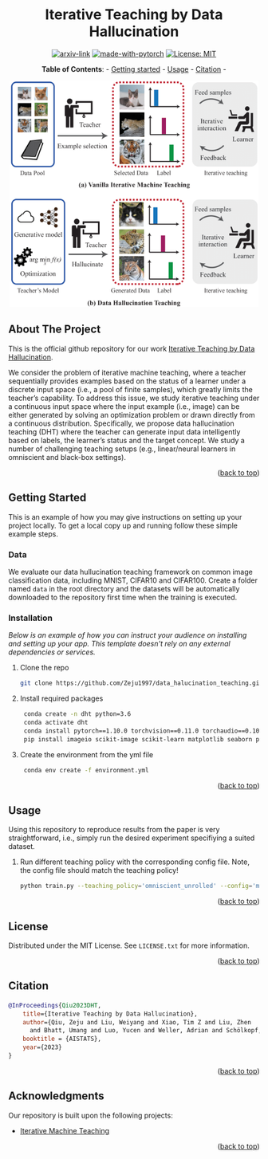 <div align="center">
<h1>Iterative Teaching by Data Hallucination</h1>
</div>

<div align="center">

[![arxiv-link](https://img.shields.io/badge/Paper-PDF-red?style=flat&logo=arXiv&logoColor=red)](https://arxiv.org/abs/2210.17467)
[![made-with-pytorch](https://img.shields.io/badge/Made%20with-PyTorch-brightgreen)](https://pytorch.org/)
[![License: MIT](https://img.shields.io/badge/License-MIT-yellow.svg)](https://opensource.org/licenses/MIT)

**Table of Contents**: - <a href="#getting-started">Getting started</a> - <a href="#usage">Usage</a> - <a href="#citation">Citation</a> -

</div>

<div align="center">
<img src="figures/framework.png" width="500"/>
</div>


<!-- ABOUT THE PROJECT -->
## About The Project

This is the official github repository for our work [Iterative Teaching by Data Hallucination](https://arxiv.org/pdf/2210.17467.pdf).


We consider the problem of iterative machine teaching, where a teacher sequentially provides
examples based on the status of a learner under a discrete input space (i.e., a pool of finite samples), 
which greatly limits the teacher’s capability. To address this issue, we study iterative teaching under 
a continuous input space where the input example (i.e., image) can be either generated by solving an 
optimization problem or drawn directly from a continuous distribution. Specifically, we propose 
data hallucination teaching (DHT) where the teacher can generate input data intelligently based on labels, 
the learner’s status and the target concept. We study a number of challenging teaching setups 
(e.g., linear/neural learners in omniscient and black-box settings).

<p align="right">(<a href="#readme-top">back to top</a>)</p>


<!-- GETTING STARTED -->
## Getting Started

This is an example of how you may give instructions on setting up your project locally.
To get a local copy up and running follow these simple example steps.

### Data

We evaluate our data hullucination teaching framework on common image classification data, including MNIST, CIFAR10 and CIFAR100.
Create a folder named `data` in the root directory and the datasets will be automatically downloaded to the repository first
time when the training is executed.

### Installation

_Below is an example of how you can instruct your audience on installing and setting up your app. This template doesn't rely on any external dependencies or services._

1. Clone the repo
   ```sh
   git clone https://github.com/Zeju1997/data_halucination_teaching.git
   ```
2. Install required packages
   ```sh
    conda create -n dht python=3.6
    conda activate dht
    conda install pytorch==1.10.0 torchvision==0.11.0 torchaudio==0.10.0 -c pytorch
    pip install imageio scikit-image scikit-learn matplotlib seaborn pyyaml easydict tensorboard tensorboardX tqdm mathutils==2.81.2 
   ```
3. Create the environment from the yml file
   ```sh
    conda env create -f environment.yml
   ```

<p align="right">(<a href="#readme-top">back to top</a>)</p>



<!-- USAGE EXAMPLES -->
## Usage

Using this repository to reproduce results from the paper is very straightforward, i.e., simply run the desired experiment
specifiying a suited dataset.


1. Run different teaching policy with the corresponding config file. Note, the config file should match the teaching policy!
   ```sh
   python train.py --teaching_policy='omniscient_unrolled' --config='mnist'
   ```

<p align="right">(<a href="#readme-top">back to top</a>)</p>


<!-- LICENSE -->
## License

Distributed under the MIT License. See `LICENSE.txt` for more information.

<p align="right">(<a href="#readme-top">back to top</a>)</p>

<!-- CITATION -->
## Citation
  ```bibtex
  @InProceedings{Qiu2023DHT,
      title={Iterative Teaching by Data Hallucination},
      author={Qiu, Zeju and Liu, Weiyang and Xiao, Tim Z and Liu, Zhen 
        and Bhatt, Umang and Luo, Yucen and Weller, Adrian and Schölkopf, Bernhard},
      booktitle = {AISTATS},
      year={2023}
  }
  ```

<p align="right">(<a href="#readme-top">back to top</a>)</p>

<!-- ACKNOWLEDGMENTS -->
## Acknowledgments

Our repository is built upon the following projects:

* [Iterative Machine Teaching](https://github.com/Ipsedo/IterativeMachineTeaching)

<p align="right">(<a href="#readme-top">back to top</a>)</p>
